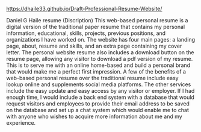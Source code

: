 https://dhaile33.github.io/Draft-Professional-Resume-Website/


Daniel G Haile resume (Discription)
This web-based personal resume is a digital version of the traditional paper resume that contains my personal information,  educational, skills, projects, previous positions, and organizations I have worked on. 
The website has four main pages: a landing page, about, resume and skills, and an extra page containing my cover letter. The personal website resume also includes a download button on the resume page, allowing any visitor to download a pdf version of my resume. This is to serve me with an online home-based and build a personal brand that would make me a perfect first impression.
A few of the benefits of a web-based personal resume over the traditional resume include easy lookup online and supplements social media platforms. The other services include the easy update and easy access by any visitor or employer.
If I had enough time, I would include a back end system with a database that would request visitors and employees to provide their email address to be saved on the database and set up a chat system which would enable me to chat with anyone who wishes to acquire more information about me and my experience.
